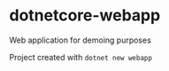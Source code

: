 # dotnetcore-webapp

Web application for demoing purposes

Project created with `dotnet new webapp`
